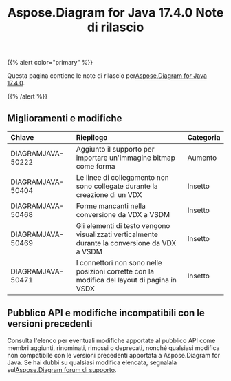 ﻿---
title: Aspose.Diagram for Java 17.4.0 Note di rilascio
type: docs
weight: 90
url: /it/java/aspose-diagram-for-java-17-4-0-release-notes/
---
{{% alert color="primary" %}} 

 Questa pagina contiene le note di rilascio per[Aspose.Diagram for Java 17.4.0](https://docs.aspose.com/diagram/java/aspose-diagram-for-java-17-4-0-release-notes/).

{{% /alert %}} 
## **Miglioramenti e modifiche**

|**Chiave**|**Riepilogo**|**Categoria**|
|:- |:- |:- |
|DIAGRAMJAVA-50222|Aggiunto il supporto per importare un'immagine bitmap come forma|Aumento|
|DIAGRAMJAVA-50404 |Le linee di collegamento non sono collegate durante la creazione di un VDX|Insetto|
|DIAGRAMJAVA-50468|Forme mancanti nella conversione da VDX a VSDM|Insetto|
|DIAGRAMJAVA-50469|Gli elementi di testo vengono visualizzati verticalmente durante la conversione da VDX a VSDM|Insetto|
|DIAGRAMJAVA-50471|I connettori non sono nelle posizioni corrette con la modifica del layout di pagina in VSDX|Insetto|
## **Pubblico API e modifiche incompatibili con le versioni precedenti**
Consulta l'elenco per eventuali modifiche apportate al pubblico API come membri aggiunti, rinominati, rimossi o deprecati, nonché qualsiasi modifica non compatibile con le versioni precedenti apportata a Aspose.Diagram for Java. Se hai dubbi su qualsiasi modifica elencata, segnalala sul[Aspose.Diagram forum di supporto](https://forum.aspose.com/c/diagram/17).
